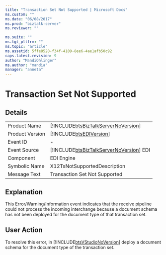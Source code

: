 ```yaml
---
title: "Transaction Set Not Supported | Microsoft Docs"
ms.custom: ""
ms.date: "06/08/2017"
ms.prod: "biztalk-server"
ms.reviewer: ""

ms.suite: ""
ms.tgt_pltfrm: ""
ms.topic: "article"
ms.assetid: 5ffe8528-f34f-4189-8ee6-4ae1afb50c92
caps.latest.revision: 9
author: "MandiOhlinger"
ms.author: "mandia"
manager: "anneta"
---
```

# Transaction Set Not Supported
## Details  
  
|                 |                                                                                        |
|-----------------|----------------------------------------------------------------------------------------|
|  Product Name   |   [!INCLUDE[btsBizTalkServerNoVersion](../includes/btsbiztalkservernoversion-md.md)]   |
| Product Version |               [!INCLUDE[btsEDIVersion](../includes/btsediversion-md.md)]               |
|    Event ID     |                                           -                                            |
|  Event Source   | [!INCLUDE[btsBizTalkServerNoVersion](../includes/btsbiztalkservernoversion-md.md)] EDI |
|    Component    |                                       EDI Engine                                       |
|  Symbolic Name  |                              X12TsNotSupportedDescription                              |
|  Message Text   |                             Transaction Set Not Supported                              |
  
## Explanation  
 This Error/Warning/Information event indicates that the receive pipeline could not process the incoming interchange because a document schema has not been deployed for the document type of that transaction set.  
  
## User Action  
 To resolve this error, in [!INCLUDE[btsVStudioNoVersion](../includes/btsvstudionoversion-md.md)] deploy a document schema for the document type of the transaction set.